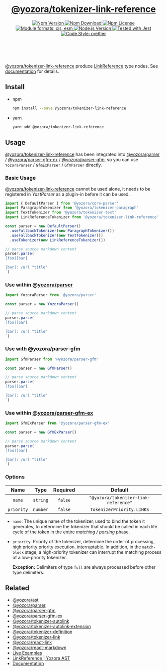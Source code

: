 <!-- :begin use tokenizer/banner -->

<header>
  <h1 align="center">
    <a href="https://github.com/yozorajs/yozora/tree/v2.3.12/tokenizers/link-reference#readme">@yozora/tokenizer-link-reference</a>
  </h1>
  <div align="center">
    <a href="https://www.npmjs.com/package/@yozora/tokenizer-link-reference">
      <img
        alt="Npm Version"
        src="https://img.shields.io/npm/v/@yozora/tokenizer-link-reference.svg"
      />
    </a>
    <a href="https://www.npmjs.com/package/@yozora/tokenizer-link-reference">
      <img
        alt="Npm Download"
        src="https://img.shields.io/npm/dm/@yozora/tokenizer-link-reference.svg"
      />
    </a>
    <a href="https://www.npmjs.com/package/@yozora/tokenizer-link-reference">
      <img
        alt="Npm License"
        src="https://img.shields.io/npm/l/@yozora/tokenizer-link-reference.svg"
      />
    </a>
    <a href="#install">
      <img
        alt="Module formats: cjs, esm"
        src="https://img.shields.io/badge/module_formats-cjs%2C%20esm-green.svg"
      />
    </a>
    <a href="https://github.com/nodejs/node">
      <img
        alt="Node.js Version"
        src="https://img.shields.io/node/v/@yozora/tokenizer-link-reference"
      />
    </a>
    <a href="https://github.com/facebook/jest">
      <img
        alt="Tested with Jest"
        src="https://img.shields.io/badge/tested_with-jest-9c465e.svg"
      />
    </a>
    <a href="https://github.com/prettier/prettier">
      <img
        alt="Code Style: prettier"
        src="https://img.shields.io/badge/code_style-prettier-ff69b4.svg?style=flat-square"
      />
    </a>
  </div>
</header>
<br/>

<!-- :end -->

[@yozora/tokenizer-link-reference] produce [LinkReference][node-type] type nodes. See
[documentation][docpage] for details.

<!-- :begin use tokenizer/usage -->

## Install

- npm

  ```bash
  npm install --save @yozora/tokenizer-link-reference
  ```

- yarn

  ```bash
  yarn add @yozora/tokenizer-link-reference
  ```

## Usage

[@yozora/tokenizer-link-reference][] has been integrated into [@yozora/parser][] /
[@yozora/parser-gfm-ex][] / [@yozora/parser-gfm][], so you can use `YozoraParser` / `GfmExParser` /
`GfmParser` directly.

### Basic Usage

[@yozora/tokenizer-link-reference][] cannot be used alone, it needs to be registered in _YastParser_
as a plugin-in before it can be used.

```typescript {4,9}
import { DefaultParser } from '@yozora/core-parser'
import ParagraphTokenizer from '@yozora/tokenizer-paragraph'
import TextTokenizer from '@yozora/tokenizer-text'
import LinkReferenceTokenizer from '@yozora/tokenizer-link-reference'

const parser = new DefaultParser()
  .useFallbackTokenizer(new ParagraphTokenizer())
  .useFallbackTokenizer(new TextTokenizer())
  .useTokenizer(new LinkReferenceTokenizer())

// parse source markdown content
parser.parse(`
[foo][bar]

[bar]: /url "title"
`)
```

### Use within [@yozora/parser][]

```typescript
import YozoraParser from '@yozora/parser'

const parser = new YozoraParser()

// parse source markdown content
parser.parse(`
[foo][bar]

[bar]: /url "title"
`)
```

### Use with [@yozora/parser-gfm][]

```typescript
import GfmParser from '@yozora/parser-gfm'

const parser = new GfmParser()

// parse source markdown content
parser.parse(`
[foo][bar]

[bar]: /url "title"
`)
```

### Use within [@yozora/parser-gfm-ex][]

```typescript
import GfmExParser from '@yozora/parser-gfm-ex'

const parser = new GfmExParser()

// parse source markdown content
parser.parse(`
[foo][bar]

[bar]: /url "title"
`)
```

### Options

|    Name    |   Type   | Required |               Default                |
| :--------: | :------: | :------: | :----------------------------------: |
|   `name`   | `string` | `false`  | `"@yozora/tokenizer-link-reference"` |
| `priority` | `number` | `false`  |      `TokenizerPriority.LINKS`       |

- `name`: The unique name of the tokenizer, used to bind the token it generates, to determine the
  tokenizer that should be called in each life cycle of the token in the entire _matching / parsing_
  phase.

- `priority`: Priority of the tokenizer, determine the order of processing, high priority priority
  execution. interruptable. In addition, in the `match-block` stage, a high-priority tokenizer can
  interrupt the matching process of a low-priority tokenizer.

  **Exception:** Delimiters of type `full` are always processed before other type delimiters.

<!-- :end -->

## Related

- [@yozora/ast][]
- [@yozora/parser][]
- [@yozora/parser-gfm][]
- [@yozora/parser-gfm-ex][]
- [@yozora/tokenizer-autolink][]
- [@yozora/tokenizer-autolink-extension][]
- [@yozora/tokenizer-definition][]
- [@yozora/tokenizer-link][]
- [@yozora/react-link][]
- [@yozora/react-markdown][]
- [Live Examples][live-examples]
- [LinkReference | Yozora AST][node-type]
- [Documentation][docpage]

[node-type]: http://yozora.guanghechen.com/docs/package/ast#linkReference

<!-- :begin use tokenizer/definitions -->

[live-examples]: https://yozora.guanghechen.com/docs/package/tokenizer-link-reference#live-examples
[docpage]: https://yozora.guanghechen.com/docs/package/tokenizer-link-reference
[homepage]: https://github.com/yozorajs/yozora/tree/v2.3.12/tokenizers/link-reference#readme
[gfm-spec]: https://github.github.com/gfm
[mdast-homepage]: https://github.com/syntax-tree/mdast
[@yozora/ast]: https://github.com/yozorajs/yozora/tree/v2.3.12/packages/ast#readme
[@yozora/ast-util]: https://github.com/yozorajs/yozora/tree/v2.3.12/packages/ast-util#readme
[@yozora/character]: https://github.com/yozorajs/yozora/tree/v2.3.12/packages/character#readme
[@yozora/eslint-config]:
  https://github.com/yozorajs/yozora/tree/release-2.x.x/packages/eslint-config#readme
[@yozora/core-parser]: https://github.com/yozorajs/yozora/tree/v2.3.12/packages/core-parser#readme
[@yozora/core-tokenizer]:
  https://github.com/yozorajs/yozora/tree/v2.3.12/packages/core-tokenizer#readme
[@yozora/invariant]: https://github.com/yozorajs/yozora/tree/v2.3.12/packages/invariant#readme
[@yozora/jest-for-tokenizer]:
  https://github.com/yozorajs/yozora/tree/release-2.x.x/packages/jest-for-tokenizer#readme
[@yozora/parser]: https://github.com/yozorajs/yozora/tree/v2.3.12/packages/parser#readme
[@yozora/parser-gfm]: https://github.com/yozorajs/yozora/tree/v2.3.12/packages/parser-gfm#readme
[@yozora/parser-gfm-ex]:
  https://github.com/yozorajs/yozora/tree/v2.3.12/packages/parser-gfm-ex#readme
[@yozora/template-tokenizer]:
  https://github.com/yozorajs/yozora/tree/release-2.x.x/packages/template-tokenizer#readme
[@yozora/tokenizer-admonition]:
  https://github.com/yozorajs/yozora/tree/v2.3.12/tokenizers/admonition#readme
[@yozora/tokenizer-autolink]:
  https://github.com/yozorajs/yozora/tree/v2.3.12/tokenizers/autolink#readme
[@yozora/tokenizer-autolink-extension]:
  https://github.com/yozorajs/yozora/tree/v2.3.12/tokenizers/autolink-extension#readme
[@yozora/tokenizer-blockquote]:
  https://github.com/yozorajs/yozora/tree/v2.3.12/tokenizers/blockquote#readme
[@yozora/tokenizer-break]: https://github.com/yozorajs/yozora/tree/v2.3.12/tokenizers/break#readme
[@yozora/tokenizer-definition]:
  https://github.com/yozorajs/yozora/tree/v2.3.12/tokenizers/definition#readme
[@yozora/tokenizer-delete]: https://github.com/yozorajs/yozora/tree/v2.3.12/tokenizers/delete#readme
[@yozora/tokenizer-ecma-import]:
  https://github.com/yozorajs/yozora/tree/v2.3.12/tokenizers/ecma-import#readme
[@yozora/tokenizer-emphasis]:
  https://github.com/yozorajs/yozora/tree/v2.3.12/tokenizers/emphasis#readme
[@yozora/tokenizer-fenced-block]:
  https://github.com/yozorajs/yozora/tree/v2.3.12/tokenizers/fenced-block#readme
[@yozora/tokenizer-fenced-code]:
  https://github.com/yozorajs/yozora/tree/v2.3.12/tokenizers/fenced-code#readme
[@yozora/tokenizer-footnote]:
  https://github.com/yozorajs/yozora/tree/v2.3.12/tokenizers/footnote#readme
[@yozora/tokenizer-footnote-definition]:
  https://github.com/yozorajs/yozora/tree/v2.3.12/tokenizers/footnote-definition#readme
[@yozora/tokenizer-footnote-reference]:
  https://github.com/yozorajs/yozora/tree/v2.3.12/tokenizers/footnote-reference#readme
[@yozora/tokenizer-heading]:
  https://github.com/yozorajs/yozora/tree/v2.3.12/tokenizers/heading#readme
[@yozora/tokenizer-html-block]:
  https://github.com/yozorajs/yozora/tree/v2.3.12/tokenizers/html-block#readme
[@yozora/tokenizer-html-inline]:
  https://github.com/yozorajs/yozora/tree/v2.3.12/tokenizers/html-inline#readme
[@yozora/tokenizer-image]: https://github.com/yozorajs/yozora/tree/v2.3.12/tokenizers/image#readme
[@yozora/tokenizer-image-reference]:
  https://github.com/yozorajs/yozora/tree/v2.3.12/tokenizers/image-reference#readme
[@yozora/tokenizer-indented-code]:
  https://github.com/yozorajs/yozora/tree/v2.3.12/tokenizers/indented-code#readme
[@yozora/tokenizer-inline-code]:
  https://github.com/yozorajs/yozora/tree/v2.3.12/tokenizers/inline-code#readme
[@yozora/tokenizer-inline-math]:
  https://github.com/yozorajs/yozora/tree/v2.3.12/tokenizers/inline-math#readme
[@yozora/tokenizer-link]: https://github.com/yozorajs/yozora/tree/v2.3.12/tokenizers/link#readme
[@yozora/tokenizer-link-reference]:
  https://github.com/yozorajs/yozora/tree/v2.3.12/tokenizers/link-reference#readme
[@yozora/tokenizer-list]: https://github.com/yozorajs/yozora/tree/v2.3.12/tokenizers/list#readme
[@yozora/tokenizer-math]: https://github.com/yozorajs/yozora/tree/v2.3.12/tokenizers/math#readme
[@yozora/tokenizer-paragraph]:
  https://github.com/yozorajs/yozora/tree/v2.3.12/tokenizers/paragraph#readme
[@yozora/tokenizer-setext-heading]:
  https://github.com/yozorajs/yozora/tree/v2.3.12/tokenizers/setext-heading#readme
[@yozora/tokenizer-table]: https://github.com/yozorajs/yozora/tree/v2.3.12/tokenizers/table#readme
[@yozora/tokenizer-text]: https://github.com/yozorajs/yozora/tree/v2.3.12/tokenizers/text#readme
[@yozora/tokenizer-thematic-break]:
  https://github.com/yozorajs/yozora/tree/v2.3.12/tokenizers/thematic-break#readme
[@yozora/react-admonition]:
  https://github.com/yozorajs/yozora-react/tree/main/packages/admonition#readme
[@yozora/react-blockquote]:
  https://github.com/yozorajs/yozora-react/tree/main/packages/blockquote#readme
[@yozora/react-break]: https://github.com/yozorajs/yozora-react/tree/main/packages/break#readme
[@yozora/react-delete]: https://github.com/yozorajs/yozora-react/tree/main/packages/delete#readme
[@yozora/react-emphasis]:
  https://github.com/yozorajs/yozora-react/tree/main/packages/emphasis#readme
[@yozora/react-code]: https://github.com/yozorajs/yozora-react/tree/main/packages/code#readme
[@yozora/react-code-live]:
  https://github.com/yozorajs/yozora-react/tree/main/packages/code-live#readme
[@yozora/react-footnote-definitions]:
  https://github.com/yozorajs/yozora-react/tree/main/packages/footnote-definitions#readme
[@yozora/react-footnote-reference]:
  https://github.com/yozorajs/yozora-react/tree/main/packages/footnote-reference#readme
[@yozora/react-heading]: https://github.com/yozorajs/yozora-react/tree/main/packages/heading#readme
[@yozora/react-image]: https://github.com/yozorajs/yozora-react/tree/main/packages/image#readme
[@yozora/react-inline-code]:
  https://github.com/yozorajs/yozora-react/tree/main/packages/inline-code#readme
[@yozora/react-inline-math]:
  https://github.com/yozorajs/yozora-react/tree/main/packages/inline-math#readme
[@yozora/react-link]: https://github.com/yozorajs/yozora-react/tree/main/packages/link#readme
[@yozora/react-list]: https://github.com/yozorajs/yozora-react/tree/main/packages/list#readme
[@yozora/react-list-item]:
  https://github.com/yozorajs/yozora-react/tree/main/packages/list-item#readme
[@yozora/react-markdown]:
  https://github.com/yozorajs/yozora-react/tree/main/packages/markdown#readme
[@yozora/react-math]: https://github.com/yozorajs/yozora-react/tree/main/packages/math#readme
[@yozora/react-paragraph]:
  https://github.com/yozorajs/yozora-react/tree/main/packages/paragraph#readme
[@yozora/react-strong]: https://github.com/yozorajs/yozora-react/tree/main/packages/strong#readme
[@yozora/react-table]: https://github.com/yozorajs/yozora-react/tree/main/packages/table#readme
[@yozora/react-text]: https://github.com/yozorajs/yozora-react/tree/main/packages/text#readme
[@yozora/react-thematic-break]:
  https://github.com/yozorajs/yozora-react/tree/main/packages/thematic-break#readme
[doc-live-examples/gfm]: https://yozora.guanghechen.com/docs/example/gfm
[doc-@yozora/ast]: https://yozora.guanghechen.com/docs/package/ast
[doc-@yozora/ast-util]: https://yozora.guanghechen.com/docs/package/ast-util
[doc-@yozora/core-parser]: https://yozora.guanghechen.com/docs/package/core-parser
[doc-@yozora/core-tokenizer]: https://yozora.guanghechen.com/docs/package/core-tokenizer
[doc-@yozora/parser]: https://yozora.guanghechen.com/docs/package/parser
[doc-@yozora/parser-gfm]: https://yozora.guanghechen.com/docs/package/parser-gfm
[doc-@yozora/parser-gfm-ex]: https://yozora.guanghechen.com/docs/package/parser-gfm-ex
[doc-@yozora/tokenizer-admonition]: https://yozora.guanghechen.com/docs/package/tokenizer-admonition
[doc-@yozora/tokenizer-autolink]: https://yozora.guanghechen.com/docs/package/tokenizer-autolink
[doc-@yozora/tokenizer-autolink-extension]:
  https://yozora.guanghechen.com/docs/package/tokenizer-autolink-extension
[doc-@yozora/tokenizer-blockquote]: https://yozora.guanghechen.com/docs/package/tokenizer-blockquote
[doc-@yozora/tokenizer-break]: https://yozora.guanghechen.com/docs/package/tokenizer-break
[doc-@yozora/tokenizer-delete]: https://yozora.guanghechen.com/docs/package/tokenizer-delete
[doc-@yozora/tokenizer-emphasis]: https://yozora.guanghechen.com/docs/package/tokenizer-emphasis
[doc-@yozora/tokenizer-fenced-code]:
  https://yozora.guanghechen.com/docs/package/tokenizer-fenced-code
[doc-@yozora/tokenizer-heading]: https://yozora.guanghechen.com/docs/package/tokenizer-heading
[doc-@yozora/tokenizer-html-block]: https://yozora.guanghechen.com/docs/package/tokenizer-html-block
[doc-@yozora/tokenizer-html-inline]:
  https://yozora.guanghechen.com/docs/package/tokenizer-html-inline
[doc-@yozora/tokenizer-image]: https://yozora.guanghechen.com/docs/package/tokenizer-image
[doc-@yozora/tokenizer-image-reference]:
  https://yozora.guanghechen.com/docs/package/tokenizer-image-reference
[doc-@yozora/tokenizer-indented-code]:
  https://yozora.guanghechen.com/docs/package/tokenizer-indented-code
[doc-@yozora/tokenizer-inline-code]:
  https://yozora.guanghechen.com/docs/package/tokenizer-inline-code
[doc-@yozora/tokenizer-inline-math]:
  https://yozora.guanghechen.com/docs/package/tokenizer-inline-math
[doc-@yozora/tokenizer-link]: https://yozora.guanghechen.com/docs/package/tokenizer-link
[doc-@yozora/tokenizer-definition]: https://yozora.guanghechen.com/docs/package/tokenizer-definition
[doc-@yozora/tokenizer-link-reference]:
  https://yozora.guanghechen.com/docs/package/tokenizer-link-reference
[doc-@yozora/tokenizer-list]: https://yozora.guanghechen.com/docs/package/tokenizer-list
[doc-@yozora/tokenizer-math]: https://yozora.guanghechen.com/docs/package/tokenizer-math
[doc-@yozora/tokenizer-paragraph]: https://yozora.guanghechen.com/docs/package/tokenizer-paragraph
[doc-@yozora/tokenizer-setext-heading]:
  https://yozora.guanghechen.com/docs/package/tokenizer-setext-heading
[doc-@yozora/tokenizer-table]: https://yozora.guanghechen.com/docs/package/tokenizer-table
[doc-@yozora/tokenizer-text]: https://yozora.guanghechen.com/docs/package/tokenizer-text
[doc-@yozora/tokenizer-thematic-break]:
  https://yozora.guanghechen.com/docs/package/tokenizer-thematic-break
[doc-@yozora/jest-for-tokenizer]: https://yozora.guanghechen.com/docs/package/jest-for-tokenizer
[doc-@yozora/parser-gfm]: https://yozora.guanghechen.com/docs/package/parser-gfm
[gfm-atx-heading]: https://github.github.com/gfm/#atx-heading
[gfm-autolink]: https://github.github.com/gfm/#autolinks
[gfm-autolink-extension]: https://github.github.com/gfm/#autolinks-extension-
[gfm-blockquote]: https://github.github.com/gfm/#block-quotes
[gfm-bullet-list]: https://github.github.com/gfm/#bullet-list
[gfm-delete]: https://github.github.com/gfm/#strikethrough-extension-
[gfm-emphasis]: https://github.github.com/gfm/#can-open-emphasis
[gfm-fenced-code]: https://github.github.com/gfm/#fenced-code-block
[gfm-hard-line-break]: https://github.github.com/gfm/#hard-line-break
[gfm-html-block]: https://github.github.com/gfm/#html-block
[gfm-html-inline]: https://github.github.com/gfm/#raw-html
[gfm-image]: https://github.github.com/gfm/#images
[gfm-image-reference]: https://github.github.com/gfm/#example-590
[gfm-indented-code]: https://github.github.com/gfm/#indented-code-block
[gfm-inline-code]: https://github.github.com/gfm/#code-span
[gfm-link]: https://github.github.com/gfm/#inline-link
[gfm-definition]: https://github.github.com/gfm/#link-reference-definition
[gfm-link-reference]: https://github.github.com/gfm/#reference-link
[gfm-list]: https://github.github.com/gfm/#lists
[gfm-list-item]: https://github.github.com/gfm/#list-items
[gfm-list-task-item]: https://github.github.com/gfm/#task-list-items-extension-
[gfm-paragraph]: https://github.github.com/gfm/#paragraph
[gfm-setext-heading]: https://github.github.com/gfm/#setext-heading
[gfm-soft-line-break]: https://github.github.com/gfm/#soft-line-breaks
[gfm-strong]: https://github.github.com/gfm/#can-open-strong-emphasis
[gfm-tab]: https://github.github.com/gfm/#tabs
[gfm-table]: https://github.github.com/gfm/#table
[gfm-text]: https://github.github.com/gfm/#soft-line-breaks
[gfm-thematic-break]: https://github.github.com/gfm/#thematic-break

<!-- :end -->
